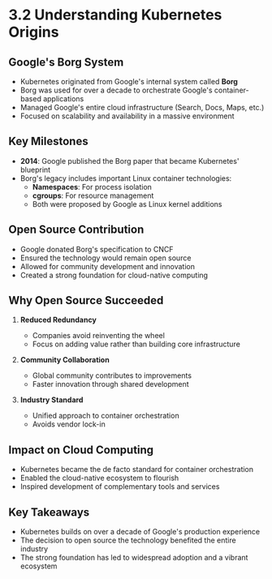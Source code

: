 # 3.2 Understanding Kubernetes Origins

## Google's Borg System

- Kubernetes originated from Google's internal system called **Borg**
- Borg was used for over a decade to orchestrate Google's container-based applications
- Managed Google's entire cloud infrastructure (Search, Docs, Maps, etc.)
- Focused on scalability and availability in a massive environment

## Key Milestones

- **2014**: Google published the Borg paper that became Kubernetes' blueprint
- Borg's legacy includes important Linux container technologies:
  - **Namespaces**: For process isolation
  - **cgroups**: For resource management
  - Both were proposed by Google as Linux kernel additions

## Open Source Contribution

- Google donated Borg's specification to CNCF
- Ensured the technology would remain open source
- Allowed for community development and innovation
- Created a strong foundation for cloud-native computing

## Why Open Source Succeeded

1. **Reduced Redundancy**
   - Companies avoid reinventing the wheel
   - Focus on adding value rather than building core infrastructure

2. **Community Collaboration**
   - Global community contributes to improvements
   - Faster innovation through shared development

3. **Industry Standard**
   - Unified approach to container orchestration
   - Avoids vendor lock-in

## Impact on Cloud Computing

- Kubernetes became the de facto standard for container orchestration
- Enabled the cloud-native ecosystem to flourish
- Inspired development of complementary tools and services

## Key Takeaways

- Kubernetes builds on over a decade of Google's production experience
- The decision to open source the technology benefited the entire industry
- The strong foundation has led to widespread adoption and a vibrant ecosystem
